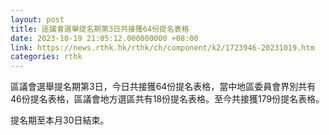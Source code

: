 ```yaml
---
layout: post
title: 區議會選舉提名期第3日共接獲64份提名表格
date: 2023-10-19 21:05:12.000000000 +08:00
link: https://news.rthk.hk/rthk/ch/component/k2/1723946-20231019.htm
categories: rthk
---
```


區議會選舉提名期第3日，今日共接獲64份提名表格，當中地區委員會界別共有46份提名表格，區議會地方選區共有18份提名表格。至今共接獲179份提名表格。
 
提名期至本月30日結束。
